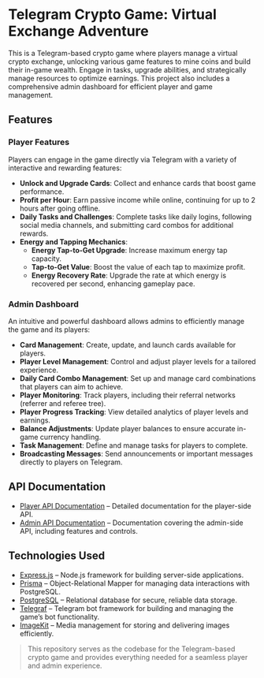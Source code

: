 # Telegram Crypto Game: Virtual Exchange Adventure
This is a Telegram-based crypto game where players manage a virtual crypto exchange, unlocking various game features to mine coins and build their in-game wealth. Engage in tasks, upgrade abilities, and strategically manage resources to optimize earnings. This project also includes a comprehensive admin dashboard for efficient player and game management.

## Features
### Player Features
Players can engage in the game directly via Telegram with a variety of interactive and rewarding features:

- **Unlock and Upgrade Cards**: Collect and enhance cards that boost game performance.
- **Profit per Hour**: Earn passive income while online, continuing for up to 2 hours after going offline.
- **Daily Tasks and Challenges**: Complete tasks like daily logins, following social media channels, and submitting card combos for additional rewards.
- **Energy and Tapping Mechanics**:
    - **Energy Tap-to-Get Upgrade**: Increase maximum energy tap capacity.
    - **Tap-to-Get Value**: Boost the value of each tap to maximize profit.
    - **Energy Recovery Rate**: Upgrade the rate at which energy is recovered per second, enhancing gameplay pace.

### Admin Dashboard
An intuitive and powerful dashboard allows admins to efficiently manage the game and its players:

- **Card Management**: Create, update, and launch cards available for players.
- **Player Level Management**: Control and adjust player levels for a tailored experience.
- **Daily Card Combo Management**: Set up and manage card combinations that players can aim to achieve.
- **Player Monitoring**: Track players, including their referral networks (referrer and referee tree).
- **Player Progress Tracking**: View detailed analytics of player levels and earnings.
- **Balance Adjustments**: Update player balances to ensure accurate in-game currency handling.
- **Task Management**: Define and manage tasks for players to complete.
- **Broadcasting Messages**: Send announcements or important messages directly to players on Telegram.

## API Documentation
- [Player API Documentation](https://nyx-backend.up.railway.app/docs/?urls.primaryName=Player+V1) – Detailed documentation for the player-side API.
- [Admin API Documentation](https://nyx-backend.up.railway.app/docs/?urls.primaryName=Admin+V1) – Documentation covering the admin-side API, including features and controls.

## Technologies Used
- [Express.js](https://expressjs.com/) – Node.js framework for building server-side applications.
- [Prisma](https://www.prisma.io/) – Object-Relational Mapper for managing data interactions with PostgreSQL.
- [PostgreSQL](https://www.postgresql.org/) – Relational database for secure, reliable data storage.
- [Telegraf](https://github.com/telegraf/telegraf) – Telegram bot framework for building and managing the game’s bot functionality.
- [ImageKit](https://imagekit.io/) – Media management for storing and delivering images efficiently.

> This repository serves as the codebase for the Telegram-based crypto game and provides everything needed for a seamless player and admin experience.

